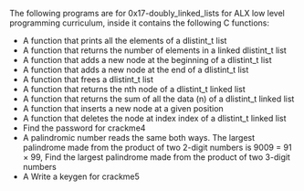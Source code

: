 The following programs are for 0x17-doubly_linked_lists for ALX low level programming curriculum, inside it contains the following C functions:

* A function that prints all the elements of a dlistint_t list
* A function that returns the number of elements in a linked dlistint_t list
* A function that adds a new node at the beginning of a dlistint_t list
* A function that adds a new node at the end of a dlistint_t list
* A function that frees a dlistint_t list
* A function that returns the nth node of a dlistint_t linked list
* A function that returns the sum of all the data (n) of a dlistint_t linked list
* A function that inserts a new node at a given position
* A function that deletes the node at index index of a dlistint_t linked list
* Find the password for crackme4
* A palindromic number reads the same both ways. The largest palindrome made from the product of two 2-digit numbers is 9009 = 91 × 99, 
  Find the largest palindrome made from the product of two 3-digit numbers
* A Write a keygen for crackme5 
